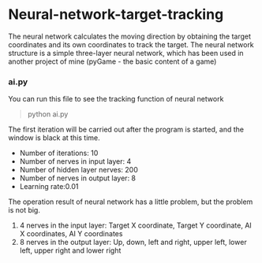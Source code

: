 # Neural-network-target-tracking
The neural network calculates the moving direction by obtaining the target coordinates and its own coordinates to track the target. The neural network structure is a simple three-layer neural network, which has been used in another project of mine (pyGame - the basic content of a game)

### ai.py
You can run this file to see the tracking function of neural network
> python ai.py

The first iteration will be carried out after the program is started, and the window is black at this time.

- Number of iterations: 10
- Number of nerves in input layer: 4
- Number of hidden layer nerves: 200
- Number of nerves in output layer: 8
- Learning rate:0.01

The operation result of neural network has a little problem, but the problem is not big.

1. 4 nerves in the input layer: Target X coordinate, Target Y coordinate, AI X coordinates, AI Y coordinates
2. 8 nerves in the output layer: Up, down, left and right, upper left, lower left, upper right and lower right
